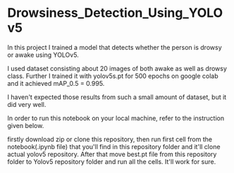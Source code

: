 # Drowsiness_Detection_Using_YOLOv5

In this project I trained a model that detects whether the person is drowsy or awake using YOLOv5.

I used dataset consisting about 20 images of both awake as well as drowsy class. Further I trained it with yolov5s.pt for 500 epochs on google colab and it achieved mAP_0.5 = 0.995.

I haven't expected those results from such a small amount of dataset, but it did very well.

In order to run this notebook on your local machine, refer to the instruction given below.

firstly download zip or clone this repository, then run first cell from the notebook(.ipynb file) that you'll find in this repository folder and it'll clone actual yolov5 repository. After that move best.pt file from this repository folder to Yolov5 repository folder and run all the cells. It'll work for sure. 

